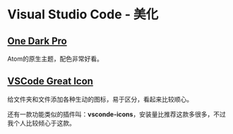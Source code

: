 # Visual Studio Code - 美化

## [One Dark Pro](https://marketplace.visualstudio.com/items?itemName=zhuangtongfa.Material-theme)

Atom的原生主题，配色非常好看。

## [VSCode Great Icon](https://marketplace.visualstudio.com/items?itemName=emmanuelbeziat.vscode-great-icons)

给文件夹和文件添加各种生动的图标，易于区分，看起来比较顺心。

还有一款功能类似的插件叫：**vsconde-icons**，安装量比推荐这款多很多，不过我个人比较倾心于这款。